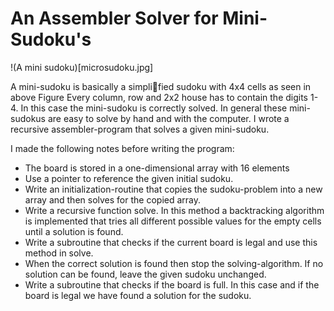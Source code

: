 # An Assembler Solver for Mini-Sudoku's
!(A mini sudoku)[microsudoku.jpg]

A mini-sudoku is basically a simplified sudoku with 4x4 cells as seen in above Figure
Every column, row and 2x2 house has to contain the digits 1-4. In this case the
mini-sudoku is correctly solved.
In general these mini-sudokus are easy to solve by hand and with the computer. I wrote a recursive assembler-program that solves a given mini-sudoku.

I made the following notes before writing the program:
- The board is stored in a one-dimensional array with 16 elements
- Use a pointer to reference the given initial sudoku.
- Write an initialization-routine that copies the sudoku-problem into a new
array and then solves for the copied array.
- Write a recursive function solve. In this method a backtracking algorithm
is implemented that tries all different possible values for the empty cells
until a solution is found.
- Write a subroutine that checks if the current board is legal and use this
method in solve.
- When the correct solution is found then stop the solving-algorithm. If no
solution can be found, leave the given sudoku unchanged.
- Write a subroutine that checks if the board is full. In this case and if the
board is legal we have found a solution for the sudoku.
